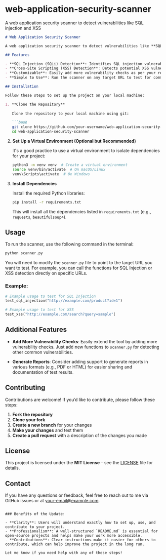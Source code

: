 # web-application-security-scanner
A web application security scanner to detect vulnerabilities like SQL injection and XSS

```markdown
# Web Application Security Scanner

A web application security scanner to detect vulnerabilities like **SQL Injection (SQLi)** and **Cross-Site Scripting (XSS)**. This tool is designed to help security professionals and developers quickly test web applications for common vulnerabilities.

## Features

- **SQL Injection (SQLi) Detection**: Identifies SQL injection vulnerabilities in web applications.
- **Cross-Site Scripting (XSS) Detection**: Detects potential XSS vulnerabilities in web forms and input fields.
- **Customizable**: Easily add more vulnerability checks as per your requirements.
- **Simple to Use**: Run the scanner on any target URL to test for common vulnerabilities.

## Installation

Follow these steps to set up the project on your local machine:

1. **Clone the Repository**
   
   Clone the repository to your local machine using git:

   ```bash
   git clone https://github.com/your-username/web-application-security-scanner.git
   cd web-application-security-scanner
   ```

2. **Set Up a Virtual Environment (Optional but Recommended)**

   It's a good practice to use a virtual environment to isolate dependencies for your project:

   ```bash
   python3 -m venv venv  # Create a virtual environment
   source venv/bin/activate  # On macOS/Linux
   venv\Scripts\activate  # On Windows
   ```

3. **Install Dependencies**

   Install the required Python libraries:

   ```bash
   pip install -r requirements.txt
   ```

   This will install all the dependencies listed in `requirements.txt` (e.g., `requests`, `beautifulsoup4`).

## Usage

To run the scanner, use the following command in the terminal:

```bash
python scanner.py
```

You will need to modify the `scanner.py` file to point to the target URL you want to test. For example, you can call the functions for SQL Injection or XSS detection directly on specific URLs.

### Example:

```python
# Example usage to test for SQL Injection
test_sql_injection("http://example.com/product?id=1")

# Example usage to test for XSS
test_xss("http://example.com/search?query=sample")
```

## Additional Features

- **Add More Vulnerability Checks**: Easily extend the tool by adding more vulnerability checks. Just add new functions to `scanner.py` for detecting other common vulnerabilities.
  
- **Generate Reports**: Consider adding support to generate reports in various formats (e.g., PDF or HTML) for easier sharing and documentation of test results.

## Contributing

Contributions are welcome! If you’d like to contribute, please follow these steps:

1. **Fork the repository**
2. **Clone your fork**
3. **Create a new branch** for your changes
4. **Make your changes** and test them
5. **Create a pull request** with a description of the changes you made

## License

This project is licensed under the **MIT License** - see the [LICENSE](LICENSE) file for details.

## Contact

If you have any questions or feedback, feel free to reach out to me via GitHub issues or at [your-email@example.com](mailto:your-email@example.com).
```

### Benefits of the Update:

- **Clarity**: Users will understand exactly how to set up, use, and contribute to your project.
- **Professionalism**: A well-structured `README.md` is essential for open-source projects and helps make your work more accessible.
- **Contributions**: Clear instructions make it easier for others to contribute, which can help improve the project in the long run.

Let me know if you need help with any of these steps!
